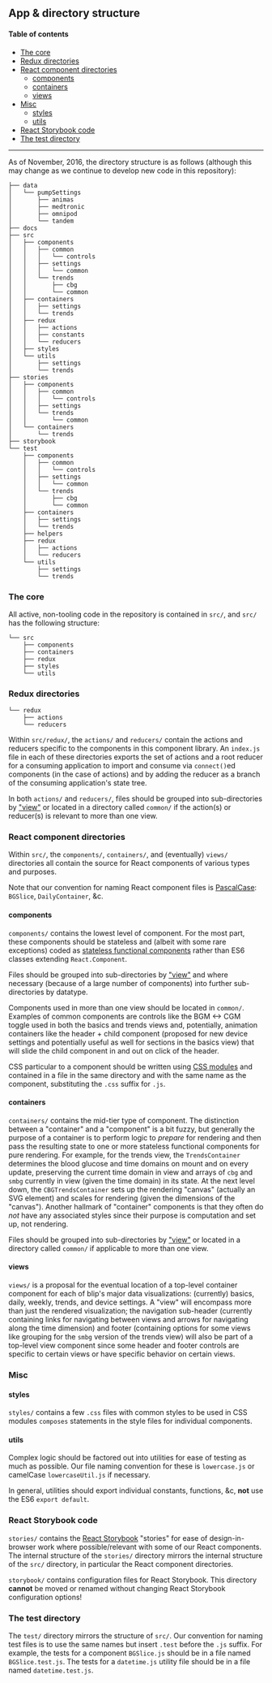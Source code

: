 ## App & directory structure

#### Table of contents

- [The core](#the-core)
- [Redux directories](#redux-directories)
- [React component directories](#react-component-directories)
    - [components](#components)
    - [containers](#containers)
    - [views](#views)
- [Misc](#misc)
    - [styles](#styles)
    - [utils](#utils)
- [React Storybook code](#react-storybook-code)
- [The test directory](#the-test-directory)

* * * * *

As of November, 2016, the directory structure is as follows (although this may change as we continue to develop new code in this repository):

<!-- to generate the directory structure below use `tree -d --matchdirs -I '_book|coverage|dist|node_modules|web'` -->
```
├── data
│   └── pumpSettings
│       ├── animas
│       ├── medtronic
│       ├── omnipod
│       └── tandem
├── docs
├── src
│   ├── components
│   │   ├── common
│   │   │   └── controls
│   │   ├── settings
│   │   │   └── common
│   │   └── trends
│   │       ├── cbg
│   │       └── common
│   ├── containers
│   │   ├── settings
│   │   └── trends
│   ├── redux
│   │   ├── actions
│   │   ├── constants
│   │   └── reducers
│   ├── styles
│   └── utils
│       ├── settings
│       └── trends
├── stories
│   ├── components
│   │   ├── common
│   │   │   └── controls
│   │   ├── settings
│   │   └── trends
│   │       └── common
│   └── containers
│       └── trends
├── storybook
└── test
    ├── components
    │   ├── common
    │   │   └── controls
    │   ├── settings
    │   │   └── common
    │   └── trends
    │       ├── cbg
    │       └── common
    ├── containers
    │   ├── settings
    │   └── trends
    ├── helpers
    ├── redux
    │   ├── actions
    │   └── reducers
    └── utils
        ├── settings
        └── trends
```

### The core

All active, non-tooling code in the repository is contained in `src/`, and `src/` has the following structure:

```
└── src
    ├── components
    ├── containers
    ├── redux
    ├── styles
    └── utils
```

### Redux directories

```
└── redux
    ├── actions
    └── reducers
```

Within `src/redux/`, the `actions/` and `reducers/` contain the actions and reducers specific to the components in this component library. An `index.js` file in each of these directories exports the set of actions and a root reducer for a consuming application to import and consume via `connect()`ed components (in the case of actions) and by adding the reducer as a branch of the consuming application's state tree.

In both `actions/` and `reducers/`, files should be grouped into sub-directories by ["view"](#views) or located in a directory called `common/` if the action(s) or reducer(s) is relevant to more than one view.

### React component directories

Within `src/`, the `components/`, `containers/`, and (eventually) `views/` directories all contain the source for React components of various types and purposes.

Note that our convention for naming React component files is [PascalCase](https://en.wikipedia.org/wiki/PascalCase): `BGSlice`, `DailyContainer`, &c.

#### components

`components/` contains the lowest level of component. For the most part, these components should be stateless and (albeit with some rare exceptions) coded as [stateless functional components](https://facebook.github.io/react/blog/2015/10/07/react-v0.14.html#stateless-functional-components) rather than ES6 classes extending `React.Component`.

Files should be grouped into sub-directories by ["view"](#views) and where necessary (because of a large number of components) into further sub-directories by datatype.

Components used in more than one view should be located in `common/`. Examples of common components are controls like the BGM <-> CGM toggle used in both the basics and trends views and, potentially, animation containers like the header + child component (proposed for new device settings and potentially useful as well for sections in the basics view) that will slide the child component in and out on click of the header.

CSS particular to a component should be written using [CSS modules](https://github.com/css-modules/css-modules) and contained in a file in the same directory and with the same name as the component, substituting the `.css` suffix for `.js`.

#### containers

`containers/` contains the mid-tier type of component. The distinction between a "container" and a "component" is a bit fuzzy, but generally the purpose of a container is to perform logic to *prepare* for rendering and then pass the resulting state to one or more stateless functional components for pure rendering. For example, for the trends view, the `TrendsContainer` determines the blood glucose and time domains on mount and on every update, preserving the current time domain in view and arrays of `cbg` and `smbg` currently in view (given the time domain) in its state. At the next level down, the `CBGTrendsContainer` sets up the rendering "canvas" (actually an SVG element) and scales for rendering (given the dimensions of the "canvas"). Another hallmark of "container" components is that they often do *not* have any associated styles since their purpose is computation and set up, not rendering.

Files should be grouped into sub-directories by ["view"](#views) or located in a directory called `common/` if applicable to more than one view.

#### views

`views/` is a proposal for the eventual location of a top-level container component for each of blip's major data visualizations: (currently) basics, daily, weekly, trends, and device settings. A "view" will encompass more than just the rendered visualization; the navigation sub-header (currently containing links for navigating between views and arrows for navigating along the time dimension) and footer (containing options for some views like grouping for the `smbg` version of the trends view) will also be part of a top-level view component since some header and footer controls are specific to certain views or have specific behavior on certain views.

### Misc

#### styles

`styles/` contains a few `.css` files with common styles to be used in CSS modules `composes` statements in the style files for individual components.

#### utils

Complex logic should be factored out into utilities for ease of testing as much as possible. Our file naming convention for these is `lowercase.js` or camelCase `lowercaseUtil.js` if necessary.

In general, utilities should export individual constants, functions, &c, **not** use the ES6 `export default`.

### React Storybook code

`stories/` contains the [React Storybook](https://github.com/kadirahq/react-storybook) "stories" for ease of design-in-browser work where possible/relevant with some of our React components. The internal structure of the `stories/` directory mirrors the internal structure of the `src/` directory, in particular the React component directories.

`storybook/` contains configuration files for React Storybook. This directory **cannot** be moved or renamed without changing React Storybook configuration options!

### The test directory

The `test/` directory mirrors the structure of `src/`. Our convention for naming test files is to use the same names but insert `.test` before the `.js` suffix. For example, the tests for a component `BGSlice.js` should be in a file named `BGSlice.test.js`. The tests for a `datetime.js` utility file should be in a file named `datetime.test.js`.
